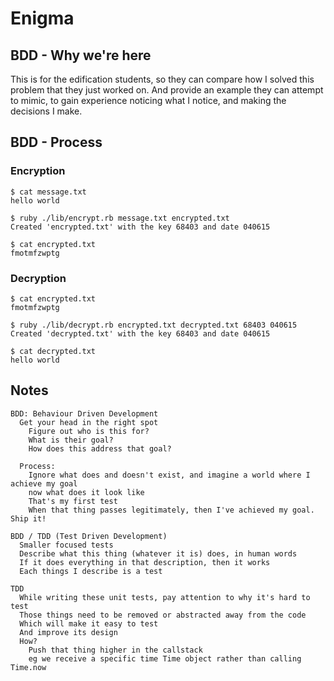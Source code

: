 Enigma
======

BDD - Why we're here
--------------------

This is for the edification students,
so they can compare how I solved this problem that they just worked on.
And provide an example they can attempt to mimic, to gain experience noticing what I notice,
and making the decisions I make.


BDD - Process
-------------

### Encryption

```
$ cat message.txt
hello world

$ ruby ./lib/encrypt.rb message.txt encrypted.txt
Created 'encrypted.txt' with the key 68403 and date 040615

$ cat encrypted.txt
fmotmfzwptg
```


### Decryption

```
$ cat encrypted.txt
fmotmfzwptg

$ ruby ./lib/decrypt.rb encrypted.txt decrypted.txt 68403 040615
Created 'decrypted.txt' with the key 68403 and date 040615

$ cat decrypted.txt
hello world
```

Notes
-----

```
BDD: Behaviour Driven Development
  Get your head in the right spot
    Figure out who is this for?
    What is their goal?
    How does this address that goal?

  Process:
    Ignore what does and doesn't exist, and imagine a world where I achieve my goal
    now what does it look like
    That's my first test
    When that thing passes legitimately, then I've achieved my goal. Ship it!

BDD / TDD (Test Driven Development)
  Smaller focused tests
  Describe what this thing (whatever it is) does, in human words
  If it does everything in that description, then it works
  Each things I describe is a test

TDD
  While writing these unit tests, pay attention to why it's hard to test
  Those things need to be removed or abstracted away from the code
  Which will make it easy to test
  And improve its design
  How?
    Push that thing higher in the callstack
    eg we receive a specific time Time object rather than calling Time.now
```
